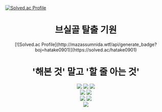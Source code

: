 [![Solved.ac Profile](http://mazassumnida.wtf/api/v2/generate_badge?boj=hatake0901)](https://solved.ac/hatake0901/)


<div align=center>  
  <h1>브실골 탈출 기원</h1>
  [![Solved.ac Profile](http://mazassumnida.wtf/api/generate_badge?boj=hatake0901)](https://solved.ac/hatake0901)
</div>
  
<div align=center>
  <h1>'해본 것' 말고 '할 줄 아는 것'</h1>
  <img src="https://img.shields.io/badge/Kubernetes-326CE5?style=for-the-badge&logo=Kubernetes&logoColor=white">
  <img src="https://img.shields.io/badge/Docker-2496ED?style=for-the-badge&logo=Docker&logoColor=white">
  <img src="https://img.shields.io/badge/linux-FCC624?style=for-the-badge&logo=linux&logoColor=black">
  <br>
  <img src="https://img.shields.io/badge/django-092E20?style=for-the-badge&logo=django&logoColor=white">
  <img src="https://img.shields.io/badge/node.js-339933?style=for-the-badge&logo=Node.js&logoColor=white">
  <br>
  <img src="https://img.shields.io/badge/oracle-F80000?style=for-the-badge&logo=oracle&logoColor=white">
  <img src="https://img.shields.io/badge/mysql-4479A1?style=for-the-badge&logo=mysql&logoColor=white">
  <br>
  <img src="https://img.shields.io/badge/Python-3776AB?style=for-the-badge&logo=Python&logoColor=white">
</div>





